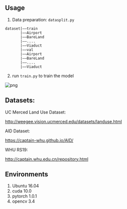 ## Usage

1. Data preparation: `datasplit.py`

```
dataset|——train
	   |——Airport
	   |——BareLand
	   |——....
	   |——Viaduct
       |——val
	   |——Airport
	   |——BareLand
	   |——....
	   |——Viaduct
```



2. run `train.py` to train the model


![png](https://github.com/WangXin81/RANet-Submitted-to-IEEE-JSTARS/blob/main/1.png)


## Datasets:

UC Merced Land Use Dataset: 

http://weegee.vision.ucmerced.edu/datasets/landuse.html

AID Dataset: 

https://captain-whu.github.io/AID/

WHU RS19: 

http://captain.whu.edu.cn/repository.html




## Environments

1. Ubuntu 16.04
2. cuda 10.0
3. pytorch 1.0.1
4. opencv 3.4
